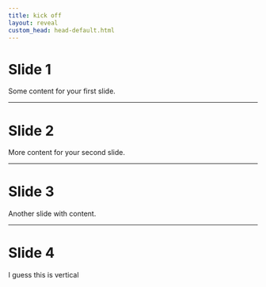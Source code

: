 ```yaml
---
title: kick off
layout: reveal
custom_head: head-default.html
---
```


# Slide 1
Some content for your first slide.

---

# Slide 2
More content for your second slide.

---

# Slide 3
Another slide with content.

----

# Slide 4
I guess this is vertical